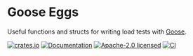 # Goose Eggs

Useful functions and structs for writing load tests with [Goose](https://goose.rs/).

[![crates.io](https://img.shields.io/crates/v/goose-eggs.svg)](https://crates.io/crates/goose-eggs)
[![Documentation](https://docs.rs/goose-eggs/badge.svg)](https://docs.rs/goose-eggs)
[![Apache-2.0 licensed](https://img.shields.io/crates/l/goose-eggs.svg)](./LICENSE)
[![CI](https://github.com/tag1consulting/goose-eggs/workflows/CI/badge.svg)](https://github.com/tag1consulting/goose-eggs/actions?query=workflow%3ACI)
